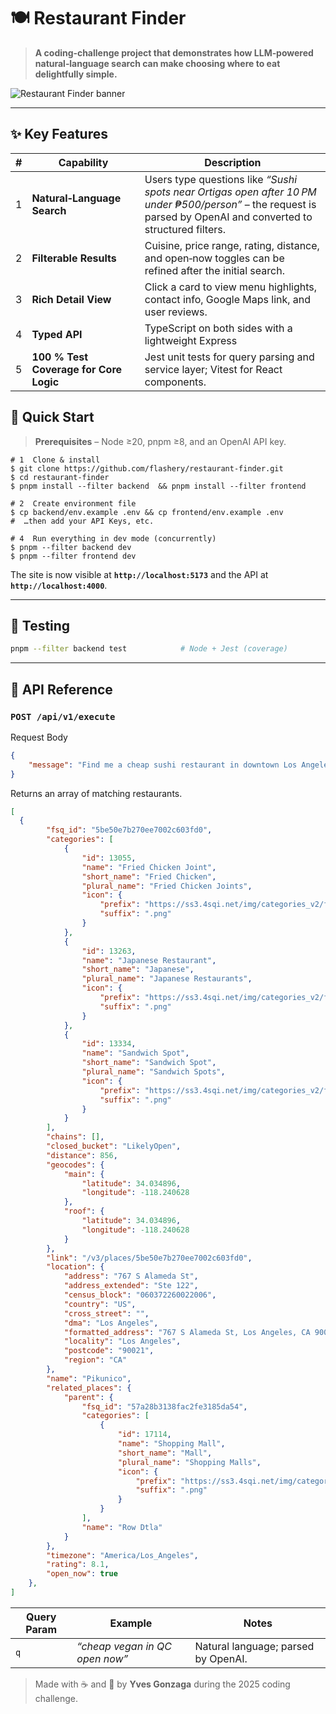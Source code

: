 # 🍽️ Restaurant Finder

> **A coding‑challenge project that demonstrates how LLM‑powered natural‑language search can make choosing where to eat delightfully simple.**

![Restaurant Finder banner](docs/assets/banner.png)

---

## ✨ Key Features

| # | Capability                             | Description                                                                                                                                                      |
| - | -------------------------------------- | ---------------------------------------------------------------------------------------------------------------------------------------------------------------- |
| 1 | **Natural‑Language Search**            | Users type questions like *“Sushi spots near Ortigas open after 10 PM under ₱500/person”* – the request is parsed by OpenAI and converted to structured filters.           |
| 2 | **Filterable Results**                 | Cuisine, price range, rating, distance, and open‑now toggles can be refined after the initial search.                                                            |
| 3 | **Rich Detail View**                   | Click a card to view menu highlights, contact info, Google Maps link, and user reviews.                                                                          |
| 4 | **Typed API**                          | TypeScript on both sides with a lightweight Express                                              |
| 5 | **100 % Test Coverage for Core Logic** | Jest unit tests for query parsing and service layer; Vitest for React components.                                                                                |

## 🚀 Quick Start

> **Prerequisites** – Node ≥20, pnpm ≥8, and an OpenAI API key.

```shell
# 1  Clone & install
$ git clone https://github.com/flashery/restaurant-finder.git
$ cd restaurant-finder
$ pnpm install --filter backend  && pnpm install --filter frontend    

# 2  Create environment file
$ cp backend/env.example .env && cp frontend/env.example .env
#  …then add your API Keys, etc.

# 4  Run everything in dev mode (concurrently)
$ pnpm --filter backend dev  
$ pnpm --filter frontend dev  
```

The site is now visible at **`http://localhost:5173`** and the API at **`http://localhost:4000`**.

---

## 🧪 Testing

```bash
pnpm --filter backend test            # Node + Jest (coverage)
```

---

## 📜 API Reference

### `POST /api/v1/execute`

Request Body

```json
{
    "message": "Find me a cheap sushi restaurant in downtown Los Angeles that's open now and has at least a 4-star rating."
}   

```

Returns an array of matching restaurants.

```json
[
  {
        "fsq_id": "5be50e7b270ee7002c603fd0",
        "categories": [
            {
                "id": 13055,
                "name": "Fried Chicken Joint",
                "short_name": "Fried Chicken",
                "plural_name": "Fried Chicken Joints",
                "icon": {
                    "prefix": "https://ss3.4sqi.net/img/categories_v2/food/friedchicken_",
                    "suffix": ".png"
                }
            },
            {
                "id": 13263,
                "name": "Japanese Restaurant",
                "short_name": "Japanese",
                "plural_name": "Japanese Restaurants",
                "icon": {
                    "prefix": "https://ss3.4sqi.net/img/categories_v2/food/japanese_",
                    "suffix": ".png"
                }
            },
            {
                "id": 13334,
                "name": "Sandwich Spot",
                "short_name": "Sandwich Spot",
                "plural_name": "Sandwich Spots",
                "icon": {
                    "prefix": "https://ss3.4sqi.net/img/categories_v2/food/deli_",
                    "suffix": ".png"
                }
            }
        ],
        "chains": [],
        "closed_bucket": "LikelyOpen",
        "distance": 856,
        "geocodes": {
            "main": {
                "latitude": 34.034896,
                "longitude": -118.240628
            },
            "roof": {
                "latitude": 34.034896,
                "longitude": -118.240628
            }
        },
        "link": "/v3/places/5be50e7b270ee7002c603fd0",
        "location": {
            "address": "767 S Alameda St",
            "address_extended": "Ste 122",
            "census_block": "060372260022006",
            "country": "US",
            "cross_street": "",
            "dma": "Los Angeles",
            "formatted_address": "767 S Alameda St, Los Angeles, CA 90021",
            "locality": "Los Angeles",
            "postcode": "90021",
            "region": "CA"
        },
        "name": "Pikunico",
        "related_places": {
            "parent": {
                "fsq_id": "57a28b3138fac2fe3185da54",
                "categories": [
                    {
                        "id": 17114,
                        "name": "Shopping Mall",
                        "short_name": "Mall",
                        "plural_name": "Shopping Malls",
                        "icon": {
                            "prefix": "https://ss3.4sqi.net/img/categories_v2/shops/mall_",
                            "suffix": ".png"
                        }
                    }
                ],
                "name": "Row Dtla"
            }
        },
        "timezone": "America/Los_Angeles",
        "rating": 8.1,
        "open_now": true
    },
]
```

| Query Param | Example                        | Notes                               |
| ----------- | ------------------------------ | ----------------------------------- |
| `q`         | *“cheap vegan in QC open now”* | Natural language; parsed by OpenAI. |


> Made with ☕ and 🍜 by **Yves Gonzaga** during the 2025 coding challenge.

